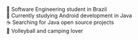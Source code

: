 :orange_book:	Software Engineering student in Brazil<br>
:iphone: Currently studying Android development in Java<br>
:coffee: Searching for Java open source projects<br>
:green_heart: Volleyball and camping lover<br>
